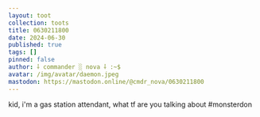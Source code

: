 ```yaml
---
layout: toot
collection: toots
title: 0630211800
date: 2024-06-30
published: true
tags: []
pinned: false
author: ⸸ commander ░ nova ⸸ :~$
avatar: /img/avatar/daemon.jpeg
mastodon: https://mastodon.online/@cmdr_nova/0630211800
---
```


kid, i'm a gas station attendant, what tf are you talking about #monsterdon
